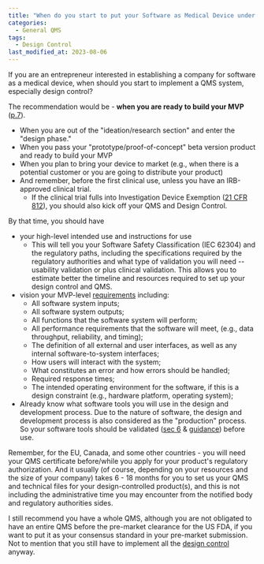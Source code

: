 ```yaml
---
title: "When do you start to put your Software as Medical Device under design control?"
categories:
  - General QMS
tags:
  - Design Control
last_modified_at: 2023-08-06
---
```


If you are an entrepreneur interested in establishing a company for software as a medical device, when should you start to implement a QMS system, especially design control?

The recommendation would be - **when you are ready to build your MVP** ([p.7](https://www.fda.gov/media/116762/download)).

- When you are out of the "ideation/research section" and enter the "design phase."
- When you pass your "prototype/proof-of-concept" beta version product and ready to build your MVP
- When you plan to bring your device to market (e.g., when there is a potential customer or you are going to distribute your product)
- And remember, before the first clinical use, unless you have an IRB-approved clinical trial.
  - If the clinical trial fulls into Investigation Device Exemption ([21 CFR 812](https://www.ecfr.gov/current/title-21/chapter-I/subchapter-H/part-812)), you should also kick off your QMS and Design Control.

By that time, you should have
- your high-level intended use and instructions for use
  - This will tell you your Software Safety Classification (IEC 62304) and the regulatory paths, including the specifications required by the regulatory authorities and what type of validation you will need -- usability validation or plus clinical validation. This allows you to estimate better the timeline and resources required to set up your design control and QMS.
- vision your MVP-level [requirements](https://www.fda.gov/media/73141/download) including:
  - All software system inputs;
  - All software system outputs;
  - All functions that the software system will perform;
  - All performance requirements that the software will meet, (e.g., data throughput, reliability, and timing);
  - The definition of all external and user interfaces, as well as any internal software-to-system interfaces;
  - How users will interact with the system;
  - What constitutes an error and how errors should be handled;
  - Required response times;
  - The intended operating environment for the software, if this is a design constraint (e.g., hardware platform, operating system);
- Already know what software tools you will use in the design and development process. Due to the nature of software, the design and development process is also considered as the "production" process. So your software tools should be validated ([sec 6](https://www.fda.gov/media/73141/download) & [guidance](https://www.fda.gov/regulatory-information/search-fda-guidance-documents/computer-software-assurance-production-and-quality-system-software)) before use.

Remember, for the EU, Canada, and some other countries - you will need your QMS certificate before/while you apply for your product's regulatory authorization. And it usually (of course, depending on your resources and the size of your company) takes 6 - 18 months for you to set us your QMS and technical files for your design-controlled product(s), and this is not including the administrative time you may encounter from the notified body and regulatory authorities sides.

I still recommend you have a whole QMS, although you are not obligated to have an entire QMS before the pre-market clearance for the US FDA, if you want to put it as your consensus standard in your pre-market submission. Not to mention that you still have to implement all the [design control](https://www.ecfr.gov/current/title-21/chapter-I/subchapter-H/part-820/subpart-C/section-820.30) anyway.
